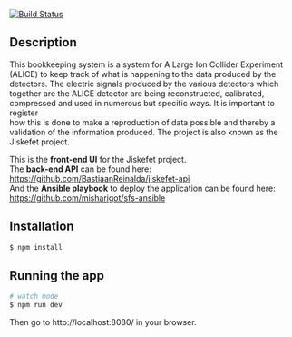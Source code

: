 [![Build Status](https://travis-ci.com/BastiaanReinalda/jiskefet-ui.svg?branch=master)](https://travis-ci.com/BastiaanReinalda/jiskefet-ui)

## Description
This bookkeeping system is a system for A Large Ion Collider Experiment
(ALICE) to keep track of what is happening to the data produced by the detectors. The electric signals produced by the various detectors which
together are the ALICE detector are being reconstructed, calibrated, compressed and used in numerous but specific ways. It is important to register  
how this is done to make a reproduction of data possible and thereby a validation of the information produced. The project is also known as the
Jiskefet project.  

This is the **front-end UI** for the Jiskefet project.   
The **back-end API** can be found here: https://github.com/BastiaanReinalda/jiskefet-api  
And the **Ansible playbook** to deploy the application can be found here: https://github.com/misharigot/sfs-ansible

## Installation

```bash
$ npm install
```

## Running the app

```bash
# watch mode
$ npm run dev
```

Then go to http://localhost:8080/ in your browser.
